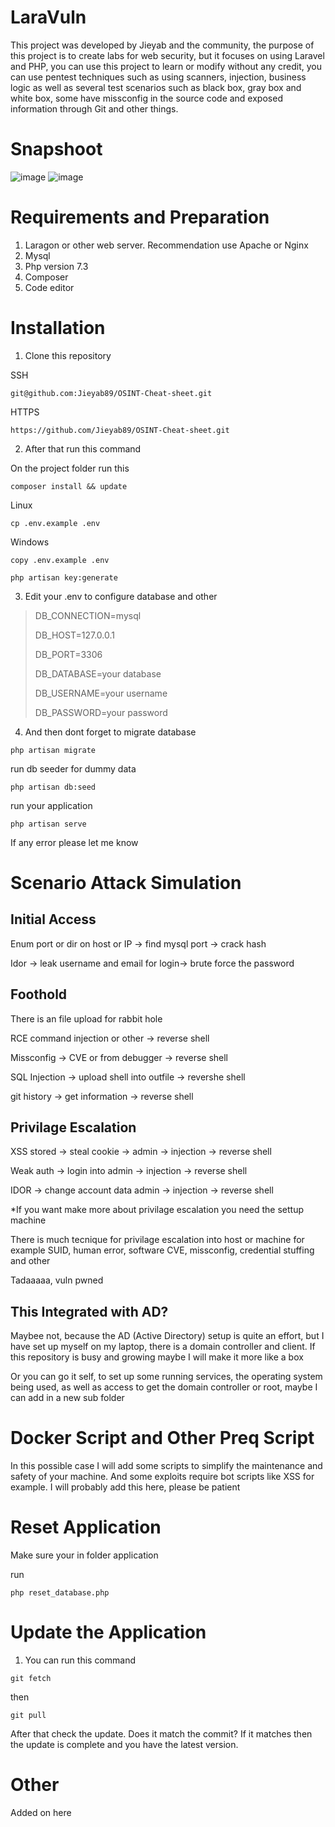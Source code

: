 # LaraVuln

This project was developed by Jieyab and the community, the purpose of this project is to create labs for web security, but it focuses on using Laravel and PHP, you can use this project to learn or modify without any credit, you can use pentest techniques such as using scanners, injection, business logic as well as several test scenarios such as black box, gray box and white box, some have missconfig in the source code and exposed information through Git and other things.

# Snapshoot 

![image](https://github.com/user-attachments/assets/f40a7151-c76a-49d7-be8d-2aca8c4482fc)
![image](https://github.com/user-attachments/assets/6776944f-4141-497f-ba16-7f16a3b894eb)

# Requirements and Preparation

1. Laragon or other web server. Recommendation use Apache or Nginx 
2. Mysql 
3. Php version 7.3 
4. Composer 
5. Code editor 

# Installation

1. Clone this repository 

SSH
```
git@github.com:Jieyab89/OSINT-Cheat-sheet.git
```

HTTPS
```
https://github.com/Jieyab89/OSINT-Cheat-sheet.git
```

2. After that run this command 

On the project folder run this 
```
composer install && update
```

Linux 
```
cp .env.example .env
```

Windows
```
copy .env.example .env
```

```
php artisan key:generate
```

3. Edit your .env to configure database and other 

> DB_CONNECTION=mysql
> 
> DB_HOST=127.0.0.1
> 
> DB_PORT=3306
> 
> DB_DATABASE=your database
> 
> DB_USERNAME=your username
> 
> DB_PASSWORD=your password
> 

4. And then dont forget to migrate database 

```
php artisan migrate
```

run db seeder for dummy data
```
php artisan db:seed
```

run your application 

```
php artisan serve
```

If any error please let me know 

# Scenario Attack Simulation 

## Initial Access

Enum port or dir on host or IP -> find mysql port -> crack hash 

Idor -> leak username and email for login-> brute force the password  

## Foothold 

There is an file upload  for rabbit hole 

RCE command injection or other -> reverse shell 

Missconfig -> CVE or from debugger -> reverse shell 

SQL Injection -> upload shell into outfile -> revershe shell 

git history -> get information -> reverse shell 

## Privilage Escalation  

XSS stored -> steal cookie -> admin -> injection -> reverse shell 

Weak auth -> login into admin -> injection -> reverse shell 

IDOR -> change account data admin -> injection -> reverse shell 

*If you want make more about privilage escalation you need the settup machine 

There is much tecnique for privilage escalation into host or machine for example SUID, human error, software CVE, missconfig, credential stuffing and other  

Tadaaaaa, vuln pwned 

## This Integrated with AD?

Maybee not, because the AD (Active Directory) setup is quite an effort, but I have set up myself on my laptop, there is a domain controller and client. If this repository is busy and growing maybe I will make it more like a box

Or you can go it self, to set up some running services, the operating system being used, as well as access to get the domain controller or root, maybe I can add in a new sub folder 

# Docker Script and Other Preq Script 

In this possible case I will add some scripts to simplify the maintenance and safety of your machine. And some exploits require bot scripts like XSS for example. I will probably add this here, please be patient

# Reset Application 

Make sure your in folder application 

run 
```
php reset_database.php
```
# Update the Application 

1. You can run this command 

```
git fetch 
```

then 

```
git pull 
```

After that check the update. Does it match the commit? If it matches then the update is complete and you have the latest version.

# Other 

Added on here
